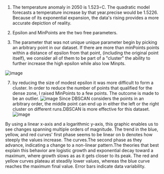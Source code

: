1. The temperature anomaly in 2050 is 1.523∘C. The quadratic model forecasts a temperature increase by that year.precise would be 1.5226. Because of its exponential expansion, the data's rising provides a more accurate depiction of reality.

2. Epsilon and MinPoints are the two free parameters.
3.  The parameter that was not unique
  unique parameter begin by picking an arbitrary point in our dataset. If there are more than minPoints points within a distance of epsilon from that point, (including the original point itself), we consider all of them to be part of a "cluster" the ability to further increase the high epsilon while also low Minpts.

![image](https://github.com/user-attachments/assets/34ab3fb9-c865-46f0-9d97-c32c53fa84ba)

7.  by reducing the size of  modest epsilon it was more difficult to form a cluster.
     In order to reduce the number of points that qualified for the dense zone, I raised MinPoints to a few points. The outcome is made to be an outlier.
![image](https://github.com/user-attachments/assets/49722934-15b5-4f93-b7a7-e63c0bb79c01)
Since DBSCAN considers the points in an arbitrary order, the middle point can end up in either the left or the right cluster on different runs.DBSCAN is more effective for this dataset.
![image](https://github.com/user-attachments/assets/acbb6a5d-db58-465e-9397-6b752e771df4)

By using a linear x-axis and a logarithmic y-axis, this graphic enables us to see changes spanning multiple orders of magnitude. The trend in the blue, yellow, and red curves' first phase seems to be linear on b denotes how steeply the values increase. The curves.The second phase as they advance, indicating a change to a non-linear pattern.The theories that best explain this behavior are logistic growth and exponential decay toward a maximum, where growth slows as as it gets closer to its peak. The red and yellow curves plateau at steadily lower values, whereas the blue curve reaches the maximum final value. Error bars indicate data variability.
